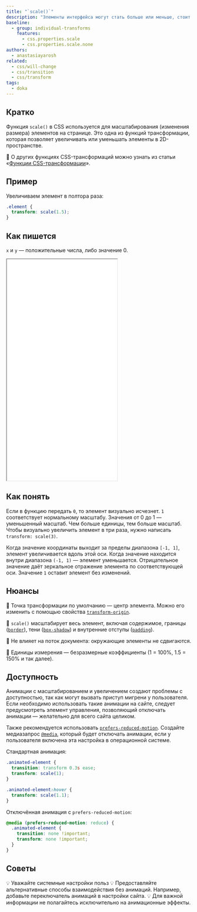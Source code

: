 ```yaml
---
title: "`scale()`"
description: "Элементы интерфейса могут стать больше или меньше, стоит только захотеть и применить знания CSS."
baseline:
  - group: individual-transforms
    features:
      - css.properties.scale
      - css.properties.scale.none
authors:
  - anastasiayarosh
related:
  - css/will-change
  - css/transition
  - css/transform
tags:
  - doka
---
```


## Кратко

Функция `scale()` в CSS используется для масштабирования (изменения размера) элементов на странице. Это одна из функций трансформации, которая позволяет увеличивать или уменьшать элементы в 2D-пространстве.

<aside>

📖 О других функциях CSS-трансформаций можно узнать из статьи «[Функции CSS-трансформации](/css/transform-function/)».

</aside>

## Пример

Увеличиваем элемент в полтора раза:

```css
.element {
  transform: scale(1.5);
}
```

## Как пишется

`x` и `y` — положительные числа, либо значение 0.

<iframe title="Демонстрация разных значений свойства scale" src="demos/basic/" height="600"></iframe>

## Как понять

Если в функцию передать `0`, то элемент визуально исчезнет. `1` соответствует нормальному масштабу. Значения от 0 до 1 — уменьшенный масштаб. Чем больше единицы, тем больше масштаб. Чтобы визуально увеличить элемент в три раза, нужно написать `transform: scale(3)`.

Когда значение координаты выходит за пределы диапазона `[-1, 1]`, элемент увеличивается вдоль этой оси. Когда значение находится внутри диапазона `(-1, 1)` — элемент уменьшается. Отрицательное значение даёт зеркальное отражение элемента по соответствующей оси. Значение `1` оставит элемент без изменений.

## Нюансы

📝 Точка трансформации по умолчанию — центр элемента. Можно его изменить с помощью свойства [`transform-origin`](/css/transform-origin/).

📝 `scale()` масштабирует весь элемент, включая содержимое, границы ([`border`](/css/border/)), тени ([`box-shadow`](/css/box-shadow/)) и внутренние отступы ([`padding`](/css/padding/)).

📝 Не влияет на поток документа: окружающие элементы не сдвигаются.

📝 Единицы измерения — безразмерные коэффициенты (1 = 100%, 1.5 = 150% и так далее).

## Доступность

Анимации с масштабированием и увеличением создают проблемы с доступностью, так как могут вызвать приступ мигрени у пользователя. Если необходимо использовать такие анимации на сайте, следует предусмотреть элемент управления, позволяющий отключать анимации — желательно для всего сайта целиком.

Также рекомендуется использовать [`prefers-reduced-motion`](/a11y/prefers-reduced-motion/). Создайте медиазапрос [`@media`](/css/media/), который будет отключать анимации, если у пользователя включена эта настройка в операционной системе.

Стандартная анимация:

```css
.animated-element {
  transition: transform 0.3s ease;
  transform: scale(1);
}

.animated-element:hover {
  transform: scale(1.1);
}
```

Отключённая анимация с `prefers-reduced-motion`:

```css
@media (prefers-reduced-motion: reduce) {
  .animated-element {
    transition: none !important;
    transform: none !important;
  }
}
```

## Советы

💡 Уважайте системные настройки польз
💡 Предоставляйте альтернативные способы взаимодействия без анимаций. Например, добавьте переключатель анимаций в настройки сайта.
💡 Для важной информации не полагайтесь исключительно на анимационные эффекты.

